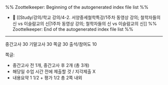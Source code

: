 %% Zoottelkeeper: Beginning of the autogenerated index file list  %%
- 📄 [[Study/강의/학교 강의/4-2. 서양중세철학특강/1주차 동영상 강의; 철학자들의 신 vs 이슬람교의 신|1주차 동영상 강의; 철학자들의 신 vs 이슬람교의 신]]
%% Zoottelkeeper: End of the autogenerated index file list  %%

---
중간고사 30
기말고사 30
쪽글 30
출석/참여도 10

쪽글:
* 중간고사 전 1개, 중간고사 후 2개 (총 3개)
* 해당일 수업 시간 전에 제출할 것 / 지각제출 X
* 내용요약 1 1/2 + 평가 1/2 총 2쪽 내외

